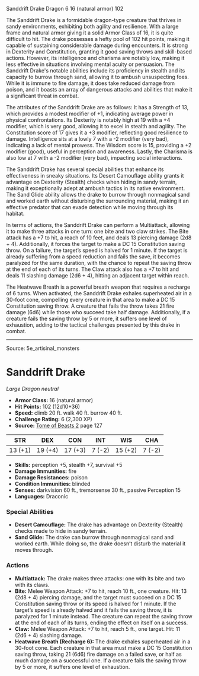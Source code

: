 <MonsterName/>Sanddrift Drake</MonsterName>
<CreatureType/>Dragon</CreatureType>
<CR/>6</CR>
<AC/>16 (natural armor)</AC>
<HP/>102</HP>
<summary>The Sanddrift Drake is a formidable dragon-type creature that thrives in sandy environments, exhibiting both agility and resilience. With a large frame and natural armor giving it a solid Armor Class of 16, it is quite difficult to hit. The drake possesses a hefty pool of 102 hit points, making it capable of sustaining considerable damage during encounters. It is strong in Dexterity and Constitution, granting it good saving throws and skill-based actions. However, its intelligence and charisma are notably low, making it less effective in situations involving mental acuity or persuasion. The Sanddrift Drake's notable abilities include its proficiency in stealth and its capacity to burrow through sand, allowing it to ambush unsuspecting foes. While it is immune to fire damage, it does take reduced damage from poison, and it boasts an array of dangerous attacks and abilities that make it a significant threat in combat.</summary>

<detail>

The attributes of the Sanddrift Drake are as follows: It has a Strength of 13, which provides a modest modifier of +1, indicating average power in physical confrontations. Its Dexterity is notably high at 19 with a +4 modifier, which is very good, allowing it to excel in stealth and agility. The Constitution score of 17 gives it a +3 modifier, reflecting good resilience to damage. Intelligence sits at a lowly 7 with a -2 modifier (very bad), indicating a lack of mental prowess. The Wisdom score is 15, providing a +2 modifier (good), useful in perception and awareness. Lastly, the Charisma is also low at 7 with a -2 modifier (very bad), impacting social interactions.

The Sanddrift Drake has several special abilities that enhance its effectiveness in sneaky situations. Its Desert Camouflage ability grants it advantage on Dexterity (Stealth) checks when hiding in sandy terrain, making it exceptionally adept at ambush tactics in its native environment. The Sand Glide ability allows the drake to burrow through nonmagical sand and worked earth without disturbing the surrounding material, making it an effective predator that can evade detection while moving through its habitat.

In terms of actions, the Sanddrift Drake can perform a Multiattack, allowing it to make three attacks in one turn: one bite and two claw strikes. The Bite attack has a +7 to hit, a reach of 10 feet, and deals 13 piercing damage (2d8 + 4). Additionally, it forces the target to make a DC 15 Constitution saving throw. On a failure, the target’s speed is halved for 1 minute. If the target is already suffering from a speed reduction and fails the save, it becomes paralyzed for the same duration, with the chance to repeat the saving throw at the end of each of its turns. The Claw attack also has a +7 to hit and deals 11 slashing damage (2d6 + 4), hitting an adjacent target within reach.

The Heatwave Breath is a powerful breath weapon that requires a recharge of 6 turns. When activated, the Sanddrift Drake exhales superheated air in a 30-foot cone, compelling every creature in that area to make a DC 15 Constitution saving throw. A creature that fails the throw takes 21 fire damage (6d6) while those who succeed take half damage. Additionally, if a creature fails the saving throw by 5 or more, it suffers one level of exhaustion, adding to the tactical challenges presented by this drake in combat.</detail>



---

Source: 5e_artisinal_monsters

# Sanddrift Drake

*Large* *Dragon* *neutral*

- **Armor Class:** 16 (natural armor)
- **Hit Points:** 102 (12d10+36)
- **Speed:** climb 20 ft. walk 40 ft. burrow 40 ft.
- **Challenge Rating:** 6 (2,300 XP)
- **Source:** [Tome of Beasts 2](https://koboldpress.com/kpstore/product/tome-of-beasts-2-for-5th-edition) page 127

| STR | DEX | CON | INT | WIS | CHA |
| --- | --- | --- | --- | --- | --- |
| 13 (+1) | 19 (+4) | 17 (+3) | 7 (-2) | 15 (+2) | 7 (-2) |

- **Skills:** perception +5, stealth +7, survival +5
- **Damage Immunities:** fire
- **Damage Resistances:** poison
- **Condition Immunities:** blinded
- **Senses:** darkvision 60 ft., tremorsense 30 ft., passive Perception 15
- **Languages:** Draconic

### Special Abilities

- **Desert Camouflage:** The drake has advantage on Dexterity (Stealth) checks made to hide in sandy terrain.
- **Sand Glide:** The drake can burrow through nonmagical sand and worked earth. While doing so, the drake doesn’t disturb the material it moves through.

### Actions

- **Multiattack:** The drake makes three attacks: one with its bite and two with its claws.
- **Bite:** Melee Weapon Attack: +7 to hit, reach 10 ft., one creature. Hit: 13 (2d8 + 4) piercing damage, and the target must succeed on a DC 15 Constitution saving throw or its speed is halved for 1 minute. If the target’s speed is already halved and it fails the saving throw, it is paralyzed for 1 minute instead. The creature can repeat the saving throw at the end of each of its turns, ending the effect on itself on a success.
- **Claw:** Melee Weapon Attack: +7 to hit, reach 5 ft., one target. Hit: 11 (2d6 + 4) slashing damage.
- **Heatwave Breath (Recharge 6):** The drake exhales superheated air in a 30-foot cone. Each creature in that area must make a DC 15 Constitution saving throw, taking 21 (6d6) fire damage on a failed save, or half as much damage on a successful one. If a creature fails the saving throw by 5 or more, it suffers one level of exhaustion.




